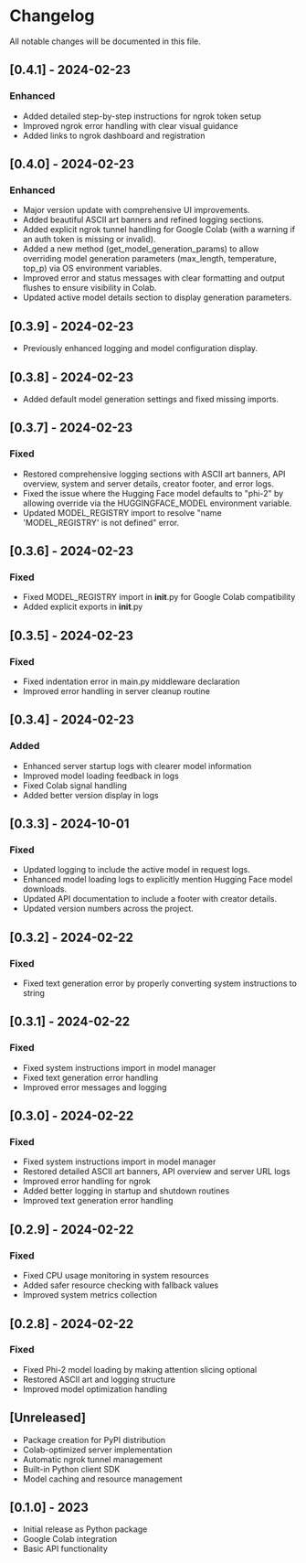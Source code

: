 # Changelog

All notable changes will be documented in this file.

## [0.4.1] - 2024-02-23
### Enhanced
- Added detailed step-by-step instructions for ngrok token setup
- Improved ngrok error handling with clear visual guidance
- Added links to ngrok dashboard and registration

## [0.4.0] - 2024-02-23
### Enhanced
- Major version update with comprehensive UI improvements.
- Added beautiful ASCII art banners and refined logging sections.
- Added explicit ngrok tunnel handling for Google Colab (with a warning if an auth token is missing or invalid).
- Added a new method (get_model_generation_params) to allow overriding model generation parameters (max_length, temperature, top_p) via OS environment variables.
- Improved error and status messages with clear formatting and output flushes to ensure visibility in Colab.
- Updated active model details section to display generation parameters.

## [0.3.9] - 2024-02-23
- Previously enhanced logging and model configuration display.

## [0.3.8] - 2024-02-23
- Added default model generation settings and fixed missing imports.

## [0.3.7] - 2024-02-23
### Fixed
- Restored comprehensive logging sections with ASCII art banners, API overview, system and server details, creator footer, and error logs.
- Fixed the issue where the Hugging Face model defaults to "phi-2" by allowing override via the HUGGINGFACE_MODEL environment variable.
- Updated MODEL_REGISTRY import to resolve "name 'MODEL_REGISTRY' is not defined" error.

## [0.3.6] - 2024-02-23
### Fixed
- Fixed MODEL_REGISTRY import in __init__.py for Google Colab compatibility
- Added explicit exports in __init__.py

## [0.3.5] - 2024-02-23
### Fixed
- Fixed indentation error in main.py middleware declaration
- Improved error handling in server cleanup routine

## [0.3.4] - 2024-02-23
### Added
- Enhanced server startup logs with clearer model information
- Improved model loading feedback in logs
- Fixed Colab signal handling
- Added better version display in logs

## [0.3.3] - 2024-10-01
### Fixed
- Updated logging to include the active model in request logs.
- Enhanced model loading logs to explicitly mention Hugging Face model downloads.
- Updated API documentation to include a footer with creator details.
- Updated version numbers across the project.

## [0.3.2] - 2024-02-22
### Fixed
- Fixed text generation error by properly converting system instructions to string

## [0.3.1] - 2024-02-22
### Fixed
- Fixed system instructions import in model manager
- Fixed text generation error handling
- Improved error messages and logging

## [0.3.0] - 2024-02-22
### Fixed
- Fixed system instructions import in model manager
- Restored detailed ASCII art banners, API overview and server URL logs
- Improved error handling for ngrok
- Added better logging in startup and shutdown routines
- Improved text generation error handling

## [0.2.9] - 2024-02-22
### Fixed
- Fixed CPU usage monitoring in system resources
- Added safer resource checking with fallback values
- Improved system metrics collection

## [0.2.8] - 2024-02-22
### Fixed
- Fixed Phi-2 model loading by making attention slicing optional
- Restored ASCII art and logging structure
- Improved model optimization handling

## [Unreleased]
- Package creation for PyPI distribution
- Colab-optimized server implementation
- Automatic ngrok tunnel management
- Built-in Python client SDK
- Model caching and resource management

## [0.1.0] - 2023
- Initial release as Python package
- Google Colab integration
- Basic API functionality
